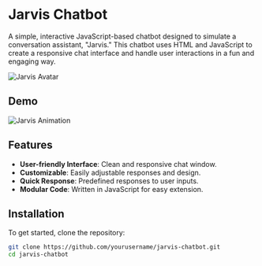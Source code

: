 # Jarvis Chatbot

A simple, interactive JavaScript-based chatbot designed to simulate a conversation assistant, "Jarvis." This chatbot uses HTML and JavaScript to create a responsive chat interface and handle user interactions in a fun and engaging way.

![Jarvis Avatar](https://encrypted-tbn0.gstatic.com/images?q=tbn:ANd9GcSHPsIDTLC0_ZNBrsuCSdr_Q6OaQfs3iPtuXWDCZmkGma5qbVLN) <!-- Replace with actual path in the repository -->


## Demo

![Jarvis Animation](path/to/giphy.gif) <!-- Replace with actual path in the repository -->

## Features

- **User-friendly Interface**: Clean and responsive chat window.
- **Customizable**: Easily adjustable responses and design.
- **Quick Response**: Predefined responses to user inputs.
- **Modular Code**: Written in JavaScript for easy extension.

## Installation

To get started, clone the repository:

```bash
git clone https://github.com/yourusername/jarvis-chatbot.git
cd jarvis-chatbot
